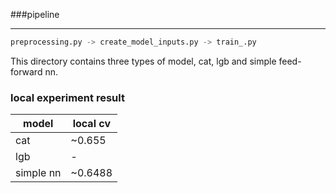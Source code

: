 ###pipeline

---
```python
preprocessing.py -> create_model_inputs.py -> train_.py
```

This directory contains three types of model, cat, lgb and simple feed-forward nn.


### local experiment result

| model  | local cv|
| ------- | ------------- |
| cat  | ~0.655  |
| lgb | - |
| simple nn | ~0.6488 |